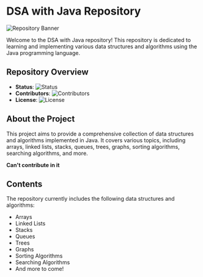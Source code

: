 # DSA with Java Repository

![Repository Banner](https://example.com/repository-banner.png)

Welcome to the DSA with Java repository! This repository is dedicated to learning and implementing various data structures and algorithms using the Java programming language.

## Repository Overview

- **Status**: ![Status](https://img.shields.io/badge/Status-In%20Progress-blue)
- **Contributors**: ![Contributors](https://img.shields.io/github/contributors/https://github.com/vjymisal0/https://github.com/vjymisal0/DSA_with_Java.git)
- **License**: ![License](https://img.shields.io/badge/License-MIT-red)

## About the Project

This project aims to provide a comprehensive collection of data structures and algorithms implemented in Java. It covers various topics, including arrays, linked lists, stacks, queues, trees, graphs, sorting algorithms, searching algorithms, and more.

<b>Can't contribute in it </b>

## Contents

The repository currently includes the following data structures and algorithms:

- Arrays
- Linked Lists
- Stacks
- Queues
- Trees
- Graphs
- Sorting Algorithms
- Searching Algorithms
- And more to come!
